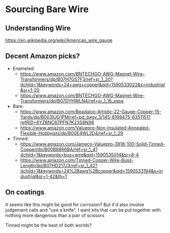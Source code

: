 # Sourcing Bare Wire

## Understanding Wire

https://en.wikipedia.org/wiki/American_wire_gauge

## Decent Amazon picks?

- Enameled:
  - https://www.amazon.com/BNTECHGO-AWG-Magnet-Wire-Transformers/dp/B07H7GS7F3/ref=sr_1_20?dchild=1&keywords=24+awg+copper&qid=1590533022&s=industrial&sr=1-20
  - https://www.amazon.com/BNTECHGO-AWG-Magnet-Wire-Transformers/dp/B07DYHWLN4/ref=sr_1_16_sspa
- Bare:
  - https://www.amazon.com/Beadalon-Artistic-22-Gauge-Copper-15-Yards/dp/B003IUG1PM/ref=pd_bxgy_3/145-6169475-6351151?refRID=6YZBNC67PFN7K23S8NX6
  - https://www.amazon.com/Valuepro-Non-Insulated-Annealed-Flexible-Hobbyists/dp/B00E4WL2D4/ref=sr_1_29
- Tinned:
  - https://www.amazon.com/Jameco-Valuepro-3818-100-Solid-Tinned-Copper/dp/B00B8866BA/ref=sr_1_4?dchild=1&keywords=bus+wire&qid=1590535014&sr=8-4
  - https://www.amazon.com/Tinned-Copper-Wire-Buss-Length/dp/B07HD217J3/ref=sr_1_42?dchild=1&keywords=24%2Bawg%2Bcopper&qid=1590533194&s=industrial&sr=1-42&th=1

## On coatings

It seems like this might be good for corrosion? But it'd also involve judgement calls and "use a knife". I want kits that can be put together with nothing more dangerous than a pair of scissors

Tinned might be the best of both worlds?
